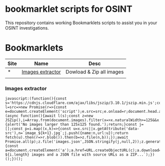 # bookmarklet scripts for OSINT
This repository contains working Bookmarklets scripts to assist you in your OSINT investigations.


# Bookmarklets

| Site | Name | Desc |
|------|------|-------------|
| *    | [Images extractor](#Imagesextractor) | Dowload & Zip all images  |
|      |      |             |








### Images extractor
```
javascript:(function(){const s='https://cdnjs.cloudflare.com/ajax/libs/jszip/3.10.1/jszip.min.js';const l=src=>new Promise(r=>{const e=document.createElement('script');e.src=src;e.onload=r;document.head.appendChild(e);});(async function(){await l(s);const z=new JSZip(),i=Array.from(document.images).filter(x=>x.naturalWidth>=125&&x.naturalHeight>=125);if(!i.length){alert('No images larger than 125x125 found.');return;}const j=[];const p=i.map((x,k)=>{const u=x.src||x.getAttribute('data-src'),n=`image_${k+1}.jpg`;j.push({name:n,url:u});return fetch(u).then(r=>r.blob()).then(b=>z.file(n,b));});await Promise.all(p);z.file('images.json',JSON.stringify(j,null,2));z.generateAsync({type:'blob'}).then(c=>{const a=document.createElement('a');a.href=URL.createObjectURL(c);a.download='images_with_sources.zip';a.click();});alert(`Downloading ${i.length} images and a JSON file with source URLs as a ZIP...`);})();})();
```